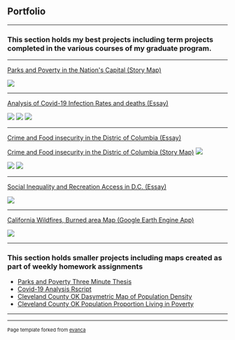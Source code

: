 ## Portfolio

---

### This section holds my best projects including term projects completed in the various courses of my graduate program.  
---

[Parks and Poverty in the Nation's Capital (Story Map)](https://storymaps.arcgis.com/stories/e827df3beaa0481ebdd2ef3233eafd3f)

<img src= "images/National_mall.JPG?raw=true"/> 

 
---

[Analysis of Covid-19 Infection Rates and deaths (Essay)](/pdf/Analysis_of_Covid-19_Infection_Rates_and_Deaths_in_the_US.pdf)

<img src="images/Covid_graphs.JPG?raw=true"/>

<img src="images/Covid_deaths_by_state.JPG?raw=true"/>

<img src="images/Covid_cases_and_deaths.JPG?raw=true"/>
 
---

[Crime and Food insecurity in the Distric of Columbia (Essay)](/pdf/Crime_and_Food_Insecurity_in_the_District_of_Columbia.pdf)

[Crime and Food insecurity in the Distric of Columbia (Story Map)](https://storymaps.arcgis.com/stories/76fb1059fabb49c494bac71e623983fb)
<img src="images/Moran's I.JPG?raw=true"/>

<img src="images/High_crime_food_insecure.JPG?raw=true"/>

<img src="images/Low_crime_food insecure.JPG?raw=true"/>

---

[Social Inequality and Recreation Access in D.C. (Essay)](/pdf/Social_Inequality_and_Recreation_Access_in_the_Nation’s_Capitol.pdf)

<img src="images/Parks_and_inequality_results.JPG?raw=true"/>

---
[California Wildfires, Burned area Map (Google Earth Engine App)](https://mpnims.users.earthengine.app/view/michael-nims-remote-sensing-app)

<img src="images/Google_Earth_Engine_app.jpg?raw=true"/> 

---
### This section holds smaller projects including maps created as part of weekly homework assignments

- [Parks and Poverty Three Minute Thesis](https://github.com/MikeNims/GIS_Portfolio/blob/main/Three%20minute%20Thesis%2C%20DC%20Parks.pdf)
- [Covid-19 Analysis Rscript](https://github.com/MikeNims/GIS_Portfolio/blob/main/Covid-19%20Infection%20rates%20and%20deaths%20RScript.R)
- [Cleveland County OK Dasymetric Map of Population Density](https://github.com/MikeNims/GIS_Portfolio/blob/main/Cleveland_County_Dasymetric_map.pdf)
- [Cleveland County OK Population Proportion Living in Poverty](https://github.com/MikeNims/GIS_Portfolio/blob/main/Cleveland_County_Poverty_Levels.pdf)


---




---
<p style="font-size:11px">Page template forked from <a href="https://github.com/evanca/quick-portfolio">evanca</a></p>
<!-- Remove above link if you don't want to attibute -->
 
